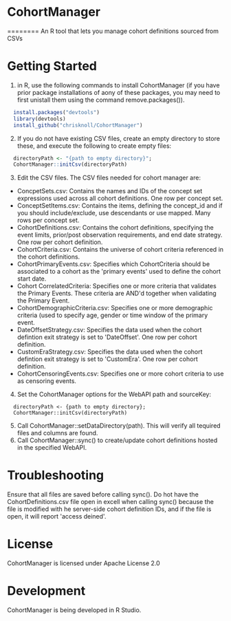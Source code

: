 # CohortManager
========
An R tool that lets you manage cohort definitions sourced from CSVs

 
Getting Started
===============

1. in R, use the following commands to install CohortManager (if you have prior package installations of aony of these packages, you may need to first unistall them using the command remove.packages()).
  ````r
    install.packages("devtools")
    library(devtools)
    install_github("chrisknoll/CohortManager")
  ````
  
2. If you do not have existing CSV files, create an empty directory to store these, and execute the following to create empty files:
  ````r
    directoryPath <- "{path to empty directory}";
    CohortManager::initCsv(directoryPath)
  ````
3. Edit the CSV files. The CSV files needed for cohort manager are:
 * ConcpetSets.csv: Contains the names and IDs of the concept set expressions used across all cohort definitions. One row per concept set.
 * ConceptSetItems.csv: Contains the items, defining the concept_id and if you should include/exclude, use descendants or use mapped. Many rows per concept set.
 * CohortDefinitions.csv: Contains the cohort definitions, specifying the event limits, prior/post observation requirements, and end date strategy.  One row per cohort definition.
 * CohortCriteria.csv: Contains the universe of cohort criteria referenced in the cohort definitions.
 * CohortPrimaryEvents.csv: Specifies which CohortCriteria should be associated to a cohort as the 'primary events' used to define the cohort start date.
 * Cohort CorrelatedCriteria: Specifies one or more criteria that validates the Primary Events. These criteria are AND'd together when validating the Primary Event.
 * CohortDemographicCriteria.csv: Specifies one or more demographic criteria (used to specify age, gender or time window of the primary event.
 * DateOffsetStrategy.csv: Specifies the data used when the cohort defintion exit strategy is set to 'DateOffset'. One row per cohort definition.
 * CustomEraStrategy.csv: Specifies the data used when the cohort defintion exit strategy is set to 'CustomEra'. One row per cohort definition.
 * CohortCensoringEvents.csv: Specifies one or more cohort criteria to use as censoring events.
4. Set the CohortManager options for the WebAPI path and sourceKey:
  ````
    directoryPath <- {path to empty directory};
    CohortManager::initCsv(directoryPath)
  ````

5. Call CohortManager::setDataDirectory(path).  This will verify all tequired files and columns are found.
6. Call CohortManager::sync() to create/update cohort definitions hosted in the specified WebAPI.

Troubleshooting
===============
Ensure that all files are saved before calling sync().
Do hot have the CohortDefinitions.csv file open in excell when calling sync() because the file is modified with he server-side cohort definition IDs, and if the file is open, it will report 'access deined'.

License
=======
CohortManager is licensed under Apache License 2.0

Development
===========
CohortManager is being developed in R Studio.

